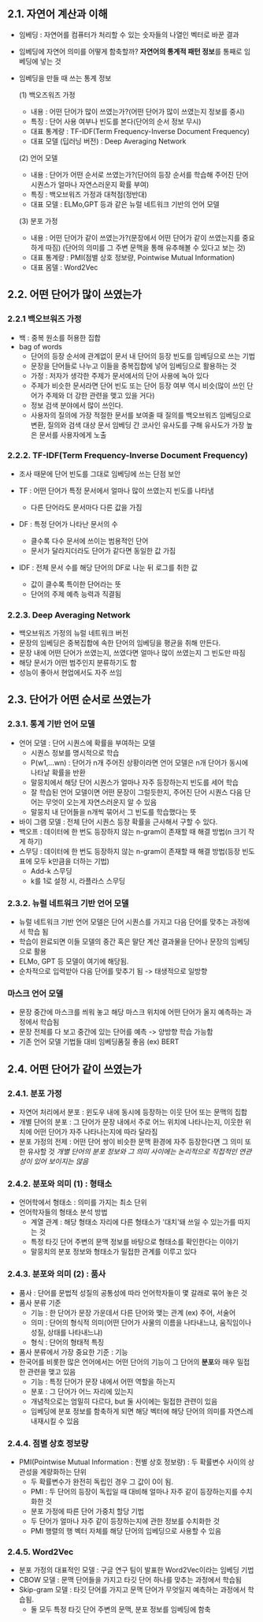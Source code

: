 ## 2.1. 자연어 계산과 이해
 - 임베딩 : 자연어를 컴퓨터가 처리할 수 있는 숫자들의 나열인 벡터로 바꾼 결과
 - 임베딩에 자연어 의미를 어떻게 함축할까?
   **자연어의 통계적 패턴 정보**를 통째로 임베딩에 넣는 것
 - 임베딩을 만들 때 쓰는 통계 정보
 
   (1) 백오즈워즈 가정
    - 내용 : 어떤 단어가 많이 쓰였는가?(어떤 단어가 많이 쓰였는지 정보를 중시)
    - 특징 : 단어 사용 여부나 빈도를 본다(단어의 순서 정보 무시)
    - 대표 통계량 : TF-IDF(Term Frequency-Inverse Document Frequency)
    - 대표 모델 (딥러닝 버전) : Deep Averaging Network
   
   (2) 언어 모델
    - 내용 : 단어가 어떤 순서로 쓰였는가?(단어의 등장 순서를 학습해 주어진 단어 시퀀스가 얼마나 자연스러운지 확률 부여)
    - 특징 : 백오브워즈 가정과 대척점(정반대)
    - 대표 모델 : ELMo,GPT 등과 같은 뉴럴 네트워크 기반의 언어 모델
   
   (3) 분포 가정
    - 내용 : 어떤 단어가 같이 쓰였는가?(문장에서 어떤 단어가 같이 쓰였는지를 중요하게 따짐) (단어의 의미를 그 주변 문맥을 통해 유추해볼 수 있다고 보는 것)
    - 대표 통계량 : PMI(점별 상호 정보량, Pointwise Mutual Information)
    - 대표 몸델 : Word2Vec
   
## 2.2. 어떤 단어가 많이 쓰였는가
### 2.2.1 백오브워즈 가정
 - 백 : 중복 원소를 허용한 집합
 - bag of words
    - 단어의 등장 순서에 관계없이 문서 내 단어의 등장 빈도를 임베딩으로 쓰는 기법
    - 문장을 단어들로 나누고 이들을 중복집합에 넣어 임베딩으로 활용하는 것
    - 가정 : 저자가 생각한 주제가 문서에서의 단어 사용에 녹아 있다
    - 주제가 비슷한 문서라면 단어 빈도 또는 단어 등장 여부 역시 비슷(많이 쓰인 단어가 주제와 더 강한 관련을 맺고 있을 거다)
    - 정보 검색 분야에서 많이 쓰인다.
    - 사용자의 질의에 가장 적절한 문서를 보여줄 때 질의를 백오브워즈 임베딩으로 변환, 질의와 검색 대상 문서 임베딩 간 코사인
                  유사도를 구해 유사도가 가장 높은 문서를 사용자에게 노출
                  
### 2.2.2. TF-IDF(Term Frequency-Inverse Document Frequency)
    
   - 조사 때문에 단어 빈도를 그대로 임베딩에 쓰는 단점 보안
    
   - TF : 어떤 단어가 특정 문서에서 얼마나 많이 쓰였는지 빈도를 나타냄
       - 다른 단어라도 문서마다 다른 값을 가짐
   - DF : 특정 단어가 나타난 문서의 수
       - 클수록 다수 문서에 쓰이는 범용적인 단어
       - 문서가 달라지더라도 단어가 같다면 동일한 값 가짐
   - IDF : 전체 문서 수를 해당 단어의 DF로 나눈 뒤 로그를 취한 값
       - 값이 클수록 특이한 단어라는 뜻
       - 단어의 주제 예측 능력과 직결됨
 
 ### 2.2.3. Deep Averaging Network
  - 백오브워즈 가정의 뉴럴 네트워크 버전
  - 문장의 임베딩은 중복집합에 속한 단어의 임베딩을 평균을 취해 만든다.
  - 문장 내에 어떤 단어가 쓰였는지, 쓰였다면 얼마나 많이 쓰였는지 그 빈도만 따짐
  - 해당 문서가 어떤 범주인지 분류하기도 함
  - 성능이 좋아서 현업에서도 자주 쓰임
  
 ## 2.3. 단어가 어떤 순서로 쓰였는가
 ### 2.3.1. 통계 기반 언어 모델
  - 언어 모델 : 단어 시퀀스에 확률을 부여하는 모델
     - 시퀀스 정보를 명시적으로 학습
     - P(w1,...wn) : 단어가 n개 주어진 상황이라면 언어 모델은 n개 단어가 동시에 나타날 확률을 반환
     - 말뭉치에서 해당 단어 시퀀스가 얼마나 자주 등장하는지 빈도를 세어 학습
     - 잘 학습된 언어 모델이면 어떤 문장이 그럴듯한지, 주어진 단어 시퀀스 다음 단어는 무엇이 오는게 자연스러운지 알 수 있음
     - 말뭉치 내 단어들을 n개씩 묶어서 그 빈도를 학습했다는 뜻
  - 바이 그램 모델 : 전체 단어 시퀀스 등장 확률을 근사해서 구할 수 있다.
  - 백오프 : 데이터에 한 번도 등장하지 않는 n-gram이 존재할 때 해결 방법(n 크기 작게 하기)
  - 스무딩 : 데이터에 한 번도 등장하지 않는 n-gram이 존재할 때 해결 방법(등장 빈도 표에 모두 k만큼을 더하는 기법)
     - Add-k 스무딩
     - k를 1로 설정 시, 라플라스 스무딩
 
 ### 2.3.2. 뉴럴 네트워크 기반 언어 모델
  - 뉴럴 네트워크 기반 언어 모델은 단어 시퀀스를 가지고 다음 단어를 맞추는 과정에서 학습 됨
  - 학습이 완료되면 이들 모델의 중간 혹은 말단 계산 결과물을 단어나 문장의 임베딩으로 활용
  - ELMo, GPT 등 모델이 여기에 해당됨.
  - 순차적으로 입력받아 다음 단어를 맞추기 됨 -> 태생적으로 일방향
  
 ### 마스크 언어 모델 
  - 문장 중간에 마스크를 씌워 놓고 해당 마스크 위치에 어떤 단어가 올지 예측하는 과정에서 학습됨
  - 문장 전체를 다 보고 중간에 있는 단어를 예측 -> 양방향 학습 가능함
  - 기존 언어 모델 기법들 대비 임베딩품질 좋음 (ex) BERT
  
 ## 2.4. 어떤 단어가 같이 쓰였는가
 ### 2.4.1. 분포 가정
  - 자연어 처리에서 분포 : 윈도우 내에 동시에 등장하는 이웃 단어 또는 문맥의 집합
  - 개별 단어의 분포 : 그 단어가 문장 내에서 주로 어느 위치에 나타나는지, 이웃한 위치에 어떤 단어가 자주 나타나는지에 따라 달라짐
  - 분포 가정의 전제 : 어떤 단어 쌍이 비슷한 문맥 환경에 자주 등장한다면 그 의미 또한 유사할 것
 *개별 단어의 분포 정보와 그 의미 사이에는 논리적으로 직접적인 연관성이 있어 보이지는 않음*
 
 ### 2.4.2. 분포와 의미 (1) : 형태소
  - 언어학에서 형태소 : 의미를 가지는 최소 단위
  - 언어학자들의 형태소 분석 방법
     - 계열 관계 : 해당 형태소 자리에 다른 형태소가 '대치'돼 쓰일 수 있는가를 따지는 것
     - 특정 타깃 단어 주변의 문맥 정보를 바탕으로 형태소를 확인한다는 이야기
     - 말뭉치의 분포 정보와 형태소가 밀접한 관계를 이루고 있다
 
 ### 2.4.3. 분포와 의미 (2) : 품사
  - 품사 : 단어를 문법적 성질의 공통성에 따라 언어학자들이 몇 갈래로 묶어 놓은 것
  - 품사 분류 기준 
     - 기능 : 한 단어가 문장 가운데서 다른 단어와 맺는 관계 (ex) 주어, 서술어
     - 의미 : 단어의 형식적 의미(어떤 단어가 사물의 이름을 나타내느냐, 움직임이나 성질, 상태를 나타내느냐)
     - 형식 : 단어의 형태적 특징
  - 품사 분류에서 가장 중요한 기준 : 기능
  - 한국어를 비롯한 많은 언어에서는 어떤 단어의 기능이 그 단어의 **분포**와 매우 밀접한 관련을 맺고 있음
     - 기능 : 특정 단어가 문장 내에서 어떤 역할을 하는지
     - 분포 : 그 단어가 어느 자리에 있는지
     - 개념적으로는 엄밀히 다르다, but 둘 사이에는 밀접한 관련이 있음
     - 임베딩에 분포 정보를 함축하게 되면 해당 벡터에 해당 단어의 의미를 자연스레 내재시킬 수 있음
 
### 2.4.4. 점별 상호 정보량
 - PMI(Pointwise Mutual Information : 전별 상호 정보량) : 두 확률변수 사이의 상관성을 계량화하는 단위
    - 두 확률변수가 완전히 독립인 경우 그 값이 0이 됨.
    - PMI : 두 단어의 등장이 독립일 때 대비해 얼마나 자주 같이 등장하는지를 수치화한 것
    - 분포 가정에 따른 단어 가중치 할당 기법
    - 두 단어가 얼마나 자주 같이 등장하는지에 관한 정보를 수치화한 것
    - PMI 행렬의 행 벡터 자체를 해당 단어의 임베딩으로 사용할 수 있음
    
### 2.4.5. Word2Vec
 - 분포 가정의 대표적인 모델 : 구글 연구 팀이 발표한 Word2Vec이라는 임베딩 기법
 - CBOW 모델 : 문맥 단어들을 가지고 타깃 단어 하나를 맞추는 과정에서 학습됨
 - Skip-gram 모델 : 타깃 단어를 가지고 문맥 단어가 무엇일지 예측하는 과정에서 학습됨.
   - 둘 모두 특정 타깃 단어 주변의 문맥, 분포 정보를 임베딩에 함축
